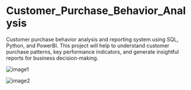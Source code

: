 # Customer_Purchase_Behavior_Analysis

Customer purchase behavior analysis and reporting system using SQL, Python, and PowerBI. This project will help to understand customer purchase patterns, key performance indicators, and generate insightful reports for business decision-making.



![image1](https://github.com/user-attachments/assets/09f328a2-cec1-4287-9f27-e86b7f870c1d)

![image2](https://github.com/user-attachments/assets/b89593ac-eb69-4f59-92c9-db6d5eef2b9f)
